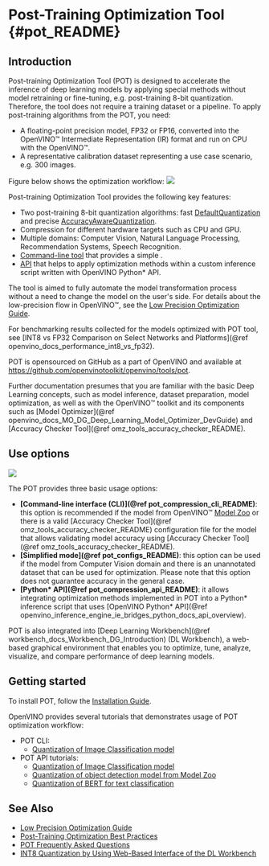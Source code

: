 # Post-Training Optimization Tool {#pot_README}

## Introduction

Post-training Optimization Tool (POT) is designed to accelerate the inference of deep learning models by applying
special methods without model retraining or fine-tuning, e.g. post-training 8-bit quantization. Therefore, the tool does not
require a training dataset or a pipeline. To apply post-training algorithms from the POT, you need:
* A floating-point precision model, FP32 or FP16, converted into the OpenVINO&trade; Intermediate Representation (IR) format
and run on CPU with the OpenVINO&trade;.
* A representative calibration dataset representing a use case scenario, e.g. 300 images. 

Figure below shows the optimization workflow:
![](docs/images/workflow_simple.png) 

Post-training Optimization Tool provides the following key
features:

* Two post-training 8-bit quantization algorithms: fast [DefaultQuantization](openvino/tools/pot/algorithms/quantization/default/README.md) and precise [AccuracyAwareQuantization](openvino/tools/pot/algorithms/quantization/accuracy_aware/README.md).
* Compression for different hardware targets such as CPU and GPU.
* Multiple domains: Computer Vision, Natural Language Processing, Recommendation Systems, Speech Recognition.
* [Command-line tool](docs/CLI.md) that provides a simple .
* [API](openvino/tools/pot/api/README.md) that helps to apply optimization methods within a custom inference script written with OpenVINO Python* API.

The tool is aimed to fully automate the model transformation process without a need to change the model on the user's side. For details about 
the low-precision flow in OpenVINO&trade;, see the [Low Precision Optimization Guide](docs/LowPrecisionOptimizationGuide.md).

For benchmarking results collected for the models optimized with POT tool, see [INT8 vs FP32 Comparison on Select Networks and Platforms](@ref openvino_docs_performance_int8_vs_fp32).

POT is opensourced on GitHub as a part of OpenVINO and available at https://github.com/openvinotoolkit/openvino/tools/pot.

Further documentation presumes that you are familiar with the basic Deep Learning concepts, such as model inference,
dataset preparation, model optimization, as well as with the OpenVINO&trade; toolkit and its components such 
as  [Model Optimizer](@ref openvino_docs_MO_DG_Deep_Learning_Model_Optimizer_DevGuide) 
and [Accuracy Checker Tool](@ref omz_tools_accuracy_checker_README).

## Use options
![](docs/images/use_cases.png) 

The POT provides three basic usage options:
* **[Command-line interface (CLI)](@ref pot_compression_cli_README)**: this option is recommended if the model from OpenVINO&trade; 
[Model Zoo](https://github.com/openvinotoolkit/open_model_zoo) or there is a valid [Accuracy Checker Tool](@ref omz_tools_accuracy_checker_README)
configuration file for the model that allows validating model accuracy using [Accuracy Checker Tool](@ref omz_tools_accuracy_checker_README).
* **[Simplified mode](@ref pot_configs_README)**: this option can be used if the model from Computer Vision domain and there is an unannotated dataset that can be used for optimization. Please note that this option does not guarantee accuracy in the general case.
* **[Python\* API](@ref pot_compression_api_README)**: it allows integrating optimization methods implemented in POT into
a Python* inference script that uses [OpenVINO Python* API](@ref openvino_inference_engine_ie_bridges_python_docs_api_overview). 


POT is also integrated into [Deep Learning Workbench](@ref workbench_docs_Workbench_DG_Introduction) (DL Workbench), a web-based graphical environment 
that enables you to optimize, tune, analyze, visualize, and compare performance of deep learning models. 

## Getting started

To install POT, follow the [Installation Guide](docs/InstallationGuide.md).

OpenVINO provides several tutorials that demonstrates usage of POT optimization workflow:

* POT CLI:
  * [Quantization of Image Classification model](TODO) 
* POT API tutorials:
  * [Quantization of Image Classification model](https://github.com/openvinotoolkit/openvino_notebooks/tree/main/notebooks/301-tensorflow-training-openvino)
  * [Quantization of object detection model from Model Zoo](https://github.com/openvinotoolkit/openvino_notebooks/tree/main/notebooks/111-detection-quantization)
  * [Quantization of BERT for text classification](https://github.com/openvinotoolkit/openvino_notebooks/tree/main/notebooks/105-language-quantize-bert)


## See Also

* [Low Precision Optimization Guide](docs/LowPrecisionOptimizationGuide.md)
* [Post-Training Optimization Best Practices](docs/BestPractices.md)
* [POT Frequently Asked Questions](docs/FrequentlyAskedQuestions.md) 
* [INT8 Quantization by Using Web-Based Interface of the DL Workbench](https://docs.openvinotoolkit.org/latest/workbench_docs_Workbench_DG_Int_8_Quantization.html)
